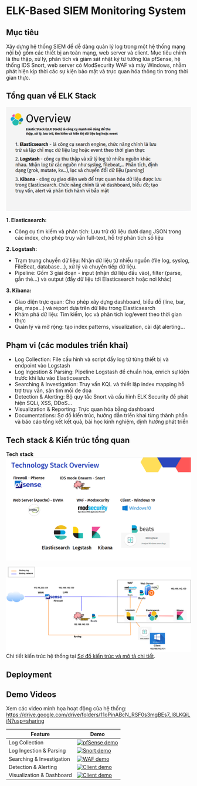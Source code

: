 # ELK-Based SIEM Monitoring System
## Mục tiêu
Xây dựng hệ thống SIEM để dễ dàng quản lý log trong một hệ thống mạng nội bộ gồm các thiết bị an toàn mạng, web server và client. Mục tiêu chính là thu thập, xử lý, phân tích và giám sát nhật ký từ tường lửa pfSense, hệ thống IDS Snort, web server có ModSecurity WAF và máy Windows, nhằm phát hiện kịp thời các sự kiện bảo mật và trực quan hóa thông tin trong thời gian thực.

## Tổng quan về ELK Stack
![Overview](media/overview.png)

**1. Elasticsearch:**
  - Công cụ tìm kiếm và phân tích: Lưu trữ dữ liệu dưới dạng JSON trong các index, cho phép truy vấn full-text, hỗ trợ phân tích số liệu

**2. Logstash:**
  - Trạm trung chuyển dữ liệu: Nhận dữ liệu từ nhiều nguồn (file log, syslog, FileBeat, database...), xử lý và chuyển tiếp dữ liệu.
  - Pipeline: Gồm 3 giai đoạn - input (nhận dữ liệu đầu vào), filter (parse, gắn thẻ...) và output (đẩy dữ liệu tới Elasticsearch hoặc nơi khác)

**3. Kibana:**
  - Giao diện trực quan: Cho phép xây dựng dashboard, biểu đồ (line, bar, pie, maps...) và report dựa trên dữ liệu trong Elasticsearch
  - Khám phá dữ liệu: Tìm kiếm, lọc và phân tích log/event theo thời gian thực
  - Quản lý và mở rộng: tạo index patterns, visualization, cài đặt alerting...

## Phạm vi (các modules triển khai)
- Log Collection: File cấu hình và script đẩy log từ từng thiết bị và endpoint vào Logstash
- Log Ingestion & Parsing: Pipeline Logstash để chuẩn hóa, enrich sự kiện trước khi lưu vào Elasticsearch.
- Searching & Investigation: Truy vấn KQL và thiết lập index mapping hỗ trợ truy vấn, săn tìm mối đe dọa
- Detection & Alerting: Bộ quy tắc Snort và cấu hình ELK Security để phát hiện SQLi, XSS, DDoS...
- Visualization & Reporting: Trực quan hóa bằng dashboard
- Documentations: Sơ đồ kiến trúc, hướng dẫn triển khai từng thành phần và báo cáo tổng kết kết quả, bài học kinh nghiệm, định hướng phát triển

## Tech stack & Kiến trúc tổng quan

**Tech stack**
![techstack](media/tech_stack.png)

![Archtecture](media/network_topology.png)
Chi tiết kiến trúc hệ thống tại [Sơ đồ kiến trúc và mô tả chi tiết](docs/architecture.md).

## Deployment

## Demo Videos

Xem các video minh họa hoạt động của hệ thống: https://drive.google.com/drive/folders/11oPinABcN_RSF0s3mgBEs7_I8LKQiLiN?usp=sharing

| Feature    | Demo                                                         |
|--------------|--------------------------------------------------------------|
| Log Collection     | [![pfSense demo](demos/pfsense-demo-thumb.png)](demos/pfsense-demo.mp4) |
| Log Ingestion & Parsing    | [![Snort demo](demos/snort-demo-thumb.png)](demos/snort-demo.mp4)       |
| Searching & Investigation  | [![WAF demo](demos/waf-demo-thumb.png)](demos/waf-demo.mp4)             |
| Detection & Alerting | [![Client demo](demos/client-demo-thumb.png)](demos/client-demo.mp4)   |
| Visualization & Dashboard | [![Client demo](demos/client-demo-thumb.png)](demos/client-demo.mp4)   |



